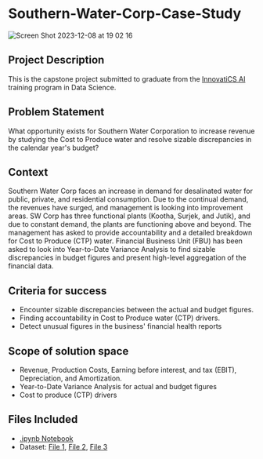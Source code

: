 # Southern-Water-Corp-Case-Study
![Screen Shot 2023-12-08 at 19 02 16](https://github.com/siham-bouguern/Southern-Water-Corp-Case-Study/assets/140173145/154b9338-1b64-482b-9711-10d32d4a2e63)

## Project Description
This is the capstone project submitted to graduate from the [InnovatiCS AI](https://www.innovatics.ai/) training program in Data Science.
## Problem Statement
What opportunity exists for Southern Water Corporation to increase revenue by studying the Cost to Produce water and resolve sizable discrepancies in the calendar year's budget?

## Context
Southern Water Corp faces an increase in demand for desalinated water for public, private, and residential consumption. Due to the continual demand, the revenues have surged, and management is looking into improvement areas. SW Corp has three functional plants (Kootha, Surjek, and Jutik), and due to constant demand, the plants are functioning above and beyond.
The management has asked to provide accountability and a detailed breakdown for Cost to Produce (CTP) water. Financial Business Unit (FBU) has been asked to look into Year-to-Date Variance Analysis to find sizable discrepancies in budget figures and present high-level aggregation of the financial data.

## Criteria for success
- Encounter sizable discrepancies between the actual and budget figures.
- Finding accountability in Cost to Produce water (CTP) drivers.
- Detect unusual figures in the business' financial health reports

## Scope of solution space
- Revenue, Production Costs, Earning before interest, and tax (EBIT), Depreciation, and Amortization.
- Year-to-Date Variance Analysis for actual and budget figures
- Cost to produce (CTP) drivers

## Files Included
- [.ipynb Notebook](https://github.com/siham-bouguern/Southern-Water-Corp-Case-Study/blob/main/Python_Southern_Water_Corp_Case_Study%20-%20BBDS_Siham_Bouguern.ipynb)
- Dataset: [File 1](https://github.com/siham-bouguern/Southern-Water-Corp-Case-Study/blob/main/Desalination_Unit_File_001.csv), [File 2](https://github.com/siham-bouguern/Southern-Water-Corp-Case-Study/blob/main/Desalination_Unit_File_002.csv), [File 3](https://github.com/siham-bouguern/Southern-Water-Corp-Case-Study/blob/main/Desalination_Unit_File_003.csv)
